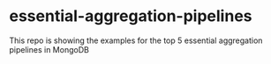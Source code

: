 # essential-aggregation-pipelines
This repo is showing the examples for the top 5 essential aggregation pipelines in MongoDB
